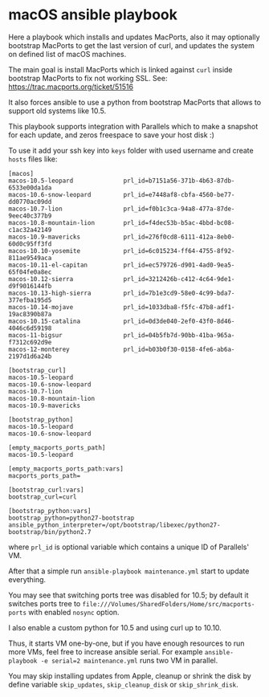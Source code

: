 # macOS ansible playbook

Here a playbook which installs and updates MacPorts, also it may optionally
bootstrap MacPorts to get the last version of curl, and updates the system on
defined list of macOS machines.

The main goal is install MacPorts which is linked against `curl` inside
bootstrap MacPorts to fix not working SSL. See: https://trac.macports.org/ticket/51516

It also forces ansible to use a python from bootstrap MacPorts that allows to
support old systems like 10.5.

This playbook supports integration with Parallels which to make a snapshot for
each update, and zeros freespace to save your host disk :)

To use it add your ssh key into `keys` folder with used username and create
`hosts` files like:

```
[macos]
macos-10.5-leopard              prl_id=b7151a56-371b-4b63-87db-6533e00da1da
macos-10.6-snow-leopard         prl_id=e7448af8-cbfa-4560-be77-dd0770ac09dd
macos-10.7-lion                 prl_id=f0b1c3ca-94a8-477a-87de-9eec40c377b9
macos-10.8-mountain-lion        prl_id=f4dec53b-b5ac-4bbd-bc08-c1ac32a42149
macos-10.9-mavericks            prl_id=276f0cd8-6111-412a-8eb0-60d0c95ff3fd
macos-10.10-yosemite            prl_id=6c015234-ff64-4755-8f92-811ae9549aca
macos-10.11-el-capitan          prl_id=ec579726-d901-4ad0-9ea5-65f04fe0a8ec
macos-10.12-sierra              prl_id=3212426b-c412-4c64-9de1-d9f9016144fb
macos-10.13-high-sierra         prl_id=7b1e3cd9-58e0-4c99-bda7-377efba195d5
macos-10.14-mojave              prl_id=1033dba8-f5fc-47b8-adf1-19ac8390b87a
macos-10.15-catalina            prl_id=0d3de040-2ef0-43f0-8d46-4046c6d59198
macos-11-bigsur                 prl_id=04b5fb7d-90bb-41ba-965a-f7312c692d9e
macos-12-monterey               prl_id=b03b0f30-0158-4fe6-ab6a-2197d1d6a24b

[bootstrap_curl]
macos-10.5-leopard
macos-10.6-snow-leopard
macos-10.7-lion
macos-10.8-mountain-lion
macos-10.9-mavericks

[bootstrap_python]
macos-10.5-leopard
macos-10.6-snow-leopard

[empty_macports_ports_path]
macos-10.5-leopard

[empty_macports_ports_path:vars]
macports_ports_path=

[bootstrap_curl:vars]
bootstrap_curl=curl

[bootstrap_python:vars]
bootstrap_python=python27-bootstrap
ansible_python_interpreter=/opt/bootstrap/libexec/python27-bootstrap/bin/python2.7
```
where `prl_id` is optional variable which contains a unique ID of Parallels' VM.

After that a simple run `ansible-playbook maintenance.yml` start to update
everything.

You may see that switching ports tree was disabled for 10.5; by default it
switches ports tree to `file:///Volumes/SharedFolders/Home/src/macports-ports`
with enabled `nosync` option.

I also enable a custom python for 10.5 and using curl up to 10.10.

Thus, it starts VM one-by-one, but if you have enough resources to run more VMs,
feel free to increase ansible serial. For example `ansible-playbook -e serial=2
maintenance.yml` runs two VM in parallel.

You may skip installing updates from Apple, cleanup or shrink the disk by
define variable `skip_updates`, `skip_cleanup_disk` or `skip_shrink_disk`.
